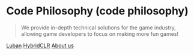 <!-- _coverpage.md -->

# Code Philosophy (code philosophy)

> We provide in-depth technical solutions for the game industry, allowing game developers to focus on making more fun games!

[Luban](https://github.com/focus-creative-games/luban)
[HybridCLR](https://github.com/focus-creative-games/hybridclr)
[About us](/en/README.md)